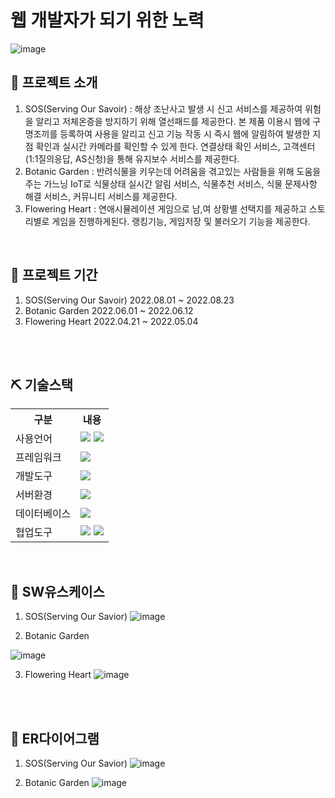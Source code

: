 # 웹 개발자가 되기 위한 노력
![image](https://user-images.githubusercontent.com/104811321/188825572-91aec1ae-1c73-4f4d-9403-59c7f74edd32.png)

## 👀 프로젝트 소개
1. SOS(Serving Our Savoir)
 : 해상 조난사고 발생 시 신고 서비스를 제공하여 위험을 알리고 저체온증을 방지하기 위해 열선패드를 제공한다. 본 제품 이용시 웹에 구명조끼를 등록하여 사용을 알리고 신고 기능 작동 시 즉시 웹에 알림하여 발생한 지점 확인과 실시간 카메라를 확인할 수 있게 한다. 연결상태 확인 서비스, 고객센터(1:1질의응답, AS신청)을 통해 유지보수 서비스를 제공한다.
2. Botanic Garden
 : 반려식물을 키우는데 어려움을 겪고있는 사람들을 위해 도움을 주는 가느닝 IoT로 식물상태 실시간 알림 서비스, 식물추천 서비스, 식물 문제사항 해결 서비스, 커뮤니티 서비스를 제공한다.
3. Flowering Heart
 : 연애시뮬레이션 게임으로 남,여 상황별 선택지를 제공하고 스토리별로 게임을 진행하게된다. 랭킹기능, 게임저장 및 불러오기 기능을 제공한다.
<br>

## 📅 프로젝트 기간
1. SOS(Serving Our Savoir)
2022.08.01 ~ 2022.08.23
2. Botanic Garden
2022.06.01 ~ 2022.06.12
3. Flowering Heart
2022.04.21 ~ 2022.05.04
<br>
<br>

## ⛏ 기술스택
<table>
    <tr>
        <th>구분</th>
        <th>내용</th>
    </tr>
    <tr>
        <td>사용언어</td>
        <td>
            <img src="https://img.shields.io/badge/Java-007396?style=for-the-badge&logo=java&logoColor=white"/>
            <img src="https://img.shields.io/badge/JavaScript-F7DF1E?style=for-the-badge&logo=JavaScript&logoColor=white"/>
        </td>
    </tr>
    <tr>
        <td>프레임워크</td>
        <td>
            <img src="https://img.shields.io/badge/Spring-008000?style=for-the-badge&logo=Spring&logoColor=green"/>
        </td>
    </tr>
    <tr>
        <td>개발도구</td>
        <td>
            <img src="https://img.shields.io/badge/Eclipse-2C2255?style=for-the-badge&logo=Eclipse&logoColor=white"/>
        </td>
    </tr>
    <tr>
        <td>서버환경</td>
        <td>
            <img src="https://img.shields.io/badge/Apache Tomcat-D22128?style=for-the-badge&logo=Apache Tomcat&logoColor=white"/>
        </td>
    </tr>
    <tr>
        <td>데이터베이스</td>
        <td>
            <img src="https://img.shields.io/badge/Oracle 11g-F80000?style=for-the-badge&logo=Oracle&logoColor=white"/>
        </td>
    </tr>
    <tr>
        <td>협업도구</td>
        <td>
            <img src="https://img.shields.io/badge/Git-F05032?style=for-the-badge&logo=Git&logoColor=white"/>
            <img src="https://img.shields.io/badge/GitHub-181717?style=for-the-badge&logo=GitHub&logoColor=white"/>
        </td>
    </tr>
</table>

<br>



## 📌 SW유스케이스
1. SOS(Serving Our Savior)
![image](https://user-images.githubusercontent.com/104811321/188815331-87bca201-4d76-4f5d-a5d6-52fa85ac6da8.png)

2. Botanic Garden

![image](https://user-images.githubusercontent.com/104811321/188813518-324f240c-7816-47e8-aec5-d577430594b2.png)

3. Flowering Heart
![image](https://user-images.githubusercontent.com/104811321/188812749-14112658-aa58-4618-a48f-e49de582bafc.png)
<br>
<br>


## 📌 ER다이어그램
1. SOS(Serving Our Savior)
![image](https://user-images.githubusercontent.com/104811321/188813313-c013c5a7-d0e7-4242-a1ed-00b0d997cb4c.png)

2. Botanic Garden 
![image](https://user-images.githubusercontent.com/104811321/187015688-1a9b7f52-f0c3-4208-b1ed-073cbbb05c62.png)
<br>
<br>
